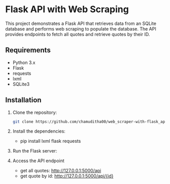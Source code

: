 # Flask API with Web Scraping

This project demonstrates a Flask API that retrieves data from an SQLite database and performs web scraping to populate the database. The API provides endpoints to fetch all quotes and retrieve quotes by their ID.

## Requirements

- Python 3.x
- Flask
- requests
- lxml
- SQLite3

## Installation

1. Clone the repository:
   ```bash
   git clone https://github.com/chamuditha00/web_scraper-with-flask_api.git

2. Install the dependencies:
   
   * pip install lxml flask requests

3. Run the Flask server:

4. Access the API endpoint
    * get all quotes: http://127.0.0.1:5000/api
    * get quote by id: http://127.0.0.1:5000/api/{id}

   
